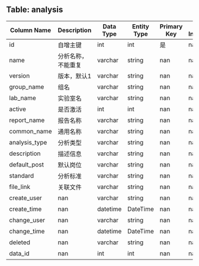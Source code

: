 ## Table: analysis

| Column Name | Description | Data Type | Entity Type | Primary Key | Auto Increment | Nullable | Length | Precision | Default Value |
|-------------|-------------|-----------|-------------|-------------|----------------|----------|--------|-----------|---------------|
| id | 自增主键 | int | int | 是 | nan | nan | nan | nan | nan |
| name | 分析名称，不能重复 | varchar | string | nan | nan | 是 | 200.0 | nan | nan |
| version | 版本，默认1 | varchar | string | nan | nan | 是 | 200.0 | nan | nan |
| group_name | 组名 | varchar | string | nan | nan | 是 | 200.0 | nan | nan |
| lab_name | 实验室名 | varchar | string | nan | nan | 是 | 200.0 | nan | nan |
| active | 是否激活 | int | int | nan | nan | nan | nan | nan | nan |
| report_name | 报告名称 | varchar | string | nan | nan | 是 | 200.0 | nan | nan |
| common_name | 通用名称 | varchar | string | nan | nan | 是 | 200.0 | nan | nan |
| analysis_type | 分析类型 | varchar | string | nan | nan | 是 | 200.0 | nan | nan |
| description | 描述信息 | varchar | string | nan | nan | 是 | 200.0 | nan | nan |
| default_post | 默认岗位 | varchar | string | nan | nan | 是 | 200.0 | nan | nan |
| standard | 分析标准 | varchar | string | nan | nan | 是 | 200.0 | nan | nan |
| file_link | 关联文件 | varchar | string | nan | nan | 是 | 200.0 | nan | nan |
| create_user | nan | varchar | string | nan | nan | 是 | 200.0 | nan | nan |
| create_time | nan | datetime | DateTime | nan | nan | 是 | nan | nan | nan |
| change_user | nan | varchar | string | nan | nan | 是 | 200.0 | nan | nan |
| change_time | nan | datetime | DateTime | nan | nan | 是 | nan | nan | nan |
| deleted | nan | varchar | string | nan | nan | 是 | 200.0 | nan | nan |
| data_id | nan | int | int | nan | nan | 是 | nan | nan | nan |
